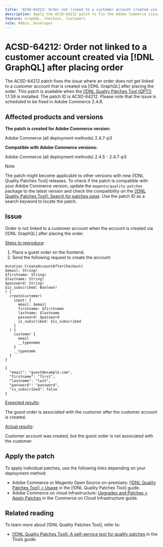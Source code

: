 ```yaml
---
title: 'ACSD-64212: Order not linked to a customer account created via [!DNL GraphQL] after placing order'
description: Apply the ACSD-64212 patch to fix the Adobe Commerce issue where an order does not get linked to a customer account that is created via [!DNL GraphQL] after placing the order.
feature: GraphQL, Checkout, Customers
role: Admin, Developer
---
```

# ACSD-64212: Order not linked to a customer account created via [!DNL GraphQL] after placing order

The ACSD-64212 patch fixes the issue where an order does not get linked to a customer account that is created via [!DNL GraphQL] after placing the order. This patch is available when the [[!DNL Quality Patches Tool (QPT)]](/help/tools/quality-patches-tool/quality-patches-tool-to-self-serve-quality-patches.md) 1.1.59 is installed. The patch ID is ACSD-64212. Please note that the issue is scheduled to be fixed in Adobe Commerce 2.4.8.

## Affected products and versions

**The patch is created for Adobe Commerce version:**

Adobe Commerce (all deployment methods)  2.4.7-p3

**Compatible with Adobe Commerce versions:**

Adobe Commerce (all deployment methods) 2.4.5 - 2.4.7-p3

>[!NOTE]
>
>The patch might become applicable to other versions with new [!DNL Quality Patches Tool] releases. To check if the patch is compatible with your Adobe Commerce version, update the `magento/quality-patches` package to the latest version and check the compatibility on the [[!DNL Quality Patches Tool]: Search for patches page](https://experienceleague.adobe.com/tools/commerce-quality-patches/index.html). Use the patch ID as a search keyword to locate the patch.

## Issue

Order is not linked to a customer account when the account is created via [!DNL GraphQL] after placing the order.

<u>Steps to reproduce</u>:

1. Place a guest order on the frontend.
1. Send the following request to create the account:

  ```
  mutation CreateAccountAfterCheckout(
  $email: String!
  $firstname: String!
  $lastname: String!
  $password: String!
  $is_subscribed: Boolean!
  ) {
    createCustomer(
      input: {
        email: $email
        firstname: $firstname
        lastname: $lastname
        password: $password
        is_subscribed: $is_subscribed
      }
    ) {
      customer {
        email
        __typename
      }
      __typename
    }
  }

  ```

  ```
  {
    "email": "guest@example.com",
    "firstname": "first",
    "lastname": "last",
    "password": "password",
    "is_subscribed": false
  }
  ```

<u>Expected results</u>:

The guest order is associated with the customer after the customer account is created.

<u>Actual results</u>:

Customer account was created, but the guest order is not associated with the customer.


## Apply the patch

To apply individual patches, use the following links depending on your deployment method:

* Adobe Commerce or Magento Open Source on-premises: [[!DNL Quality Patches Tool] > Usage](/help/tools/quality-patches-tool/usage.md) in the [!DNL Quality Patches Tool] guide.
* Adobe Commerce on cloud infrastructure: [Upgrades and Patches > Apply Patches](https://experienceleague.adobe.com/docs/commerce-cloud-service/user-guide/develop/upgrade/apply-patches.html) in the Commerce on Cloud Infrastructure guide.


## Related reading

To learn more about [!DNL Quality Patches Tool], refer to:

* [[!DNL Quality Patches Tool]: A self-service tool for quality patches](/help/tools/quality-patches-tool/quality-patches-tool-to-self-serve-quality-patches.md) in the Tools guide.
